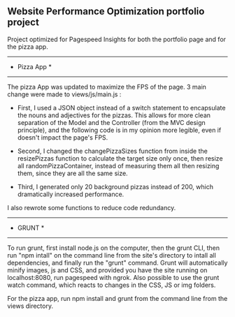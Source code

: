 ## Website Performance Optimization portfolio project

Project optimized for Pagespeed Insights for both the portfolio page and for the pizza app.


*******************
*    Pizza App    *
*******************

The pizza App was updated to maximize the FPS of the page. 3 main change were made to views/js/main.js : 

- First, I used a JSON object instead of a switch statement to encapsulate the nouns and adjectives for the pizzas. This allows for more clean separation of the Model and the Controller (from the MVC design principle), and the following code is in my opinion more legible, even if doesn't impact the page's FPS.

- Second, I changed the changePizzaSizes function from inside the resizePizzas function to calculate the target size only once, then resize all randomPizzaContainer, instead of measuring them all then resizing them, since they are all the same size.

- Third, I generated only 20 background pizzas instead of 200, which dramatically increased performance.

I also rewrote some functions to reduce code redundancy.


***************
*    GRUNT    *
***************
To run grunt, first install node.js on the computer, then the grunt CLI, then run "npm intall" on the command line from the site's directory to intall all dependencies, and finally run the "grunt" command. Grunt will automatically minify images, js and CSS, and provided you have the site running on localhost:8080, run pagespeed with ngrok. Also possible to use the grunt watch command, which reacts to changes in the CSS, JS or img folders. 

For the pizza app, run npm install and grunt from the command line from the views directory.